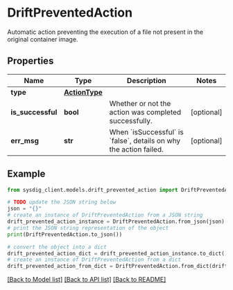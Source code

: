 # DriftPreventedAction

Automatic action preventing the execution of a file not present in the original container image.

## Properties

Name | Type | Description | Notes
------------ | ------------- | ------------- | -------------
**type** | [**ActionType**](ActionType.md) |  | 
**is_successful** | **bool** | Whether or not the action was completed successfully. | [optional] 
**err_msg** | **str** | When &#x60;isSuccessful&#x60; is &#x60;false&#x60;, details on why the action failed.  | [optional] 

## Example

```python
from sysdig_client.models.drift_prevented_action import DriftPreventedAction

# TODO update the JSON string below
json = "{}"
# create an instance of DriftPreventedAction from a JSON string
drift_prevented_action_instance = DriftPreventedAction.from_json(json)
# print the JSON string representation of the object
print(DriftPreventedAction.to_json())

# convert the object into a dict
drift_prevented_action_dict = drift_prevented_action_instance.to_dict()
# create an instance of DriftPreventedAction from a dict
drift_prevented_action_from_dict = DriftPreventedAction.from_dict(drift_prevented_action_dict)
```
[[Back to Model list]](../README.md#documentation-for-models) [[Back to API list]](../README.md#documentation-for-api-endpoints) [[Back to README]](../README.md)


